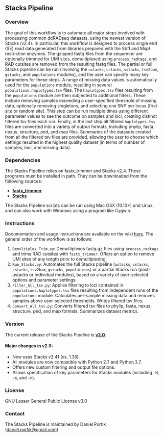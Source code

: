 Stacks Pipeline
---------------

### Overview

The goal of this workflow is to automate all major steps involved with processing common ddRADseq datasets, using the newest version of Stacks (v2.4). In particular, this workflow is designed to process single end (SE) read data generated from libraries prepared with the SbfI and MspI restriction enzymes. The gzipped fastq files from the sequencer are optionally trimmed for UMI sites, demultiplexed using `process_radtags`, and RAD cutsites are removed from the resulting fastq files. The partial or full Stacks pipeline can be run (involving the `ustacks`, `cstacks`, `sstacks`, `tsv2bam`, `gstacks`, and `populations` modules), and the user can specify many key parameters for these steps. A range of missing data values is automatically used for the `populations` module, resulting in several `populations.haplotypes.tsv` files. The `haplotypes.tsv` files resulting from the `populations` module are then subjected to additional filters. These include removing samples exceeding a user-specified threshold of missing data, optionally removing singletons, and selecting one SNP per locus (first site or random site). This step can be run multiple times using different parameter values to see the outcome on samples and loci, creating distinct filtered tsv files each run. Finally, in the last step all filtered `haplotypes.tsv` files are converted into a variety of output formats, including phylip, fasta, nexus, structure, ped, and map files. Summaries of the datasets created from all the filtered tsv files are provided, allowing the user to choose which settings resulted in the highest quality dataset (in terms of number of samples, loci, and missing data). 

### Dependencies

The Stacks Pipeline relies on fastx_trimmer and Stacks v2.4. These programs must be installed in path. They can be downloaded from the following sources:
+ [**fastx_trimmer**](http://hannonlab.cshl.edu/fastx_toolkit/download.html)
+ [**Stacks**](http://catchenlab.life.illinois.edu/stacks/)

The Stacks Pipeline scripts can be run using Mac OSX (10.10+) and Linux, and can also work with Windows using a program like Cygwin. 

### Instructions

Documentation and usage instructions are available on the wiki [here](https://github.com/dportik/Stacks_pipeline/wiki). The general order of the workflow is as follows:

1. `Demultiplex_Trim.py`: Demultiplexes fastq.gz files using `process_radtags` and trims RAD cutsites with `fastx_trimmer`. Offers an option to remove UMI sites of any length prior to demultiplexing.
2. `Run_Stacks.py`: Automates the full Stacks pipeline (`ustacks`, `cstacks`, `sstacks`, `tsv2bam`, `gstacks`, `populations`) or a partial Stacks run (post-ustacks or individual modules), based on a variety of user-selected options and parameter settings.
3. `Filter_All_tsv.py`: Applies filtering to loci contained in `populations.haplotypes.tsv` files resulting from independent runs of the `populations` module. Calculates per-sample missing data and removes samples above user-selected thresholds. Writes filtered tsv files.
4. `Convert_All_tsv.py`: Converts filtered tsv files to phylip, fasta, nexus, structure, ped, and map formats. Summarizes dataset metrics.


### Version

The current release of the Stacks Pipeline is [**v2.0**](https://github.com/dportik/Stacks_pipeline/releases). 

#### Major changes in v2.0:
  - Now uses Stacks v2.41 (vs. 1.35).
  - All modules are now compatible with Python 2.7 and Python 3.7.
  - Offers new custom filtering and output file options.
  - Allows specification of key parameters for Stacks modules (including `-M`, `-m`, and `-n`). 

### License

GNU Lesser General Public License v3.0

### Contact

The Stacks Pipeline is maintained by Daniel Portik (daniel.portik@gmail.com)
